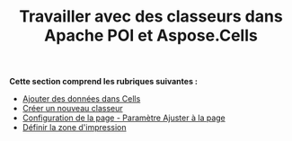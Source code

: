 ﻿---
title: Travailler avec des classeurs dans Apache POI et Aspose.Cells
type: docs
weight: 20
url: /fr/java/working-with-workbooks-in-apache-poi-and-aspose-cells/
---
**Cette section comprend les rubriques suivantes :**

- [Ajouter des données dans Cells](/cells/fr/java/add-data-in-cells/)
- [Créer un nouveau classeur](/cells/fr/java/create-new-workbook/)
- [Configuration de la page - Paramètre Ajuster à la page](/cells/fr/java/page-setup-fit-to-page-setting/)
- [Définir la zone d'impression](/cells/fr/java/set-print-area/)

